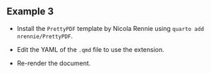 ## Example 3

* Install the `PrettyPDF` template by Nicola Rennie using `quarto add nrennie/PrettyPDF`.

* Edit the YAML of the `.qmd` file to use the extension. 

* Re-render the document.
